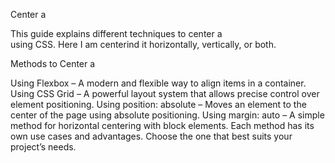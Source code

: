 Center a <div>
This guide explains different techniques to center a <div> using CSS. Here I am centerind it horizontally, vertically, or both.

Methods to Center a <div>
Using Flexbox – A modern and flexible way to align items in a container.
Using CSS Grid – A powerful layout system that allows precise control over element positioning.
Using position: absolute – Moves an element to the center of the page using absolute positioning.
Using margin: auto – A simple method for horizontal centering with block elements.
Each method has its own use cases and advantages. Choose the one that best suits your project’s needs.